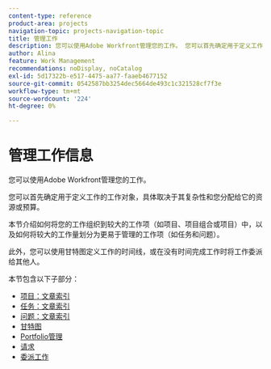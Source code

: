 ```yaml
---
content-type: reference
product-area: projects
navigation-topic: projects-navigation-topic
title: 管理工作
description: 您可以使用Adobe Workfront管理您的工作。 您可以首先确定用于定义工作的工作对象，具体取决于其复杂性和您分配给它的资源或预算。 本节介绍如何将您的工作组织到较大的工作项（如项目、项目组合或项目）中，以及如何将较大的工作量划分为更易于管理的工作项（如任务和问题）。 此外，您可以使用甘特图定义工作的时间线，或在没有时间完成工作时将工作委派给其他人。
author: Alina
feature: Work Management
recommendations: noDisplay, noCatalog
exl-id: 5d17322b-e517-4475-aa77-faaeb4677152
source-git-commit: 0542587bb3254dec5664de493c1c321528cf7f3e
workflow-type: tm+mt
source-wordcount: '224'
ht-degree: 0%

---
```


# 管理工作信息

您可以使用Adobe Workfront管理您的工作。

您可以首先确定用于定义工作的工作对象，具体取决于其复杂性和您分配给它的资源或预算。

本节介绍如何将您的工作组织到较大的工作项（如项目、项目组合或项目）中，以及如何将较大的工作量划分为更易于管理的工作项（如任务和问题）。

此外，您可以使用甘特图定义工作的时间线，或在没有时间完成工作时将工作委派给其他人。

本节包含以下子部分：

* [项目：文章索引](../manage-work/projects/projects-overview.md)
* [任务：文章索引](../manage-work/tasks/tasks-overview.md)
* [问题：文章索引](../manage-work/issues/issues-overview.md)
* [甘特图](../manage-work/gantt-chart/the-gantt-chart.md)
* [Portfolio管理](../manage-work/portfolios/portfolio-management-overview.md)
* [请求](../manage-work/requests/requests-overview.md)
* [委派工作](../manage-work/delegate-work/delegate-work.md)
